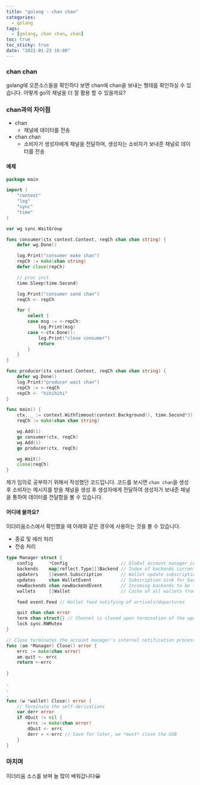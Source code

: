 ```yaml
---
title: "golang - chan chan"
categories:
  - golang
tags:
  - [golang, chan chan, chan]
toc: true
toc_sticky: true
date: "2022-01-23 16:00"
---
```


### chan chan

golang에 오픈소스들을 확인하다 보면 chan에 chan을 보내는 형태를 확인하실 수 있습니다. 어떻게 go의 채널을 더 잘 활용 할 수 있을까요?

### chan과의 차이점

* chan
  * 채널에 데이터를 전송
* chan chan
  * 소비자가 생성자에게 채널을 전달하며, 생성자는 소비자가 보내준 채널로 데이터를 전송

#### 예제

```go
package main

import (
	"context"
	"log"
	"sync"
	"time"
)

var wg sync.WaitGroup

func consumer(ctx context.Context, reqCh chan chan string) {
	defer wg.Done()

	log.Print("consumer make chan")
	repCh := make(chan string)
	defer close(repCh)

	// proc init
	time.Sleep(time.Second)

	log.Print("consumer send chan")
	reqCh <- repCh

	for {
		select {
		case msg := <-repCh:
			log.Print(msg)
		case <-ctx.Done():
			log.Print("close consumer")
			return
		}
	}
}

func producer(ctx context.Context, reqCh chan chan string) {
	defer wg.Done()
	log.Print("producer wait chan")
	repCh := <-reqCh
	repCh <- "hihihihi"
}

func main() {
	ctx, _ := context.WithTimeout(context.Background(), time.Second*3)
	reqCh := make(chan chan string)

	wg.Add(1)
	go consumer(ctx, reqCh)
	wg.Add(1)
	go producer(ctx, reqCh)

	wg.Wait()
	close(reqCh)
}

```

제가 임의로 공부하기 위해서 작성했던 코드입니다. 코드를 보시면 ``chan chan``을 생성 후 소비자는 메시지를 받을 채널을 생성 후 생성자에게 전달하여 생성자가 보내준 채널을 통하여 데이터를 전달함을 볼 수 있습니다.

#### 어디에 쓸까요?

이더리움소스에서 확인했을 때 아래와 같은 경우에 사용하는 것을 볼 수 있습니다.

* 종료 및 에러 처리
* 전송 처리

```go
type Manager struct {
	config      *Config                    // Global account manager configurations
	backends    map[reflect.Type][]Backend // Index of backends currently registered
	updaters    []event.Subscription       // Wallet update subscriptions for all backends
	updates     chan WalletEvent           // Subscription sink for backend wallet changes
	newBackends chan newBackendEvent       // Incoming backends to be tracked by the manager
	wallets     []Wallet                   // Cache of all wallets from all registered backends

	feed event.Feed // Wallet feed notifying of arrivals/departures

	quit chan chan error
	term chan struct{} // Channel is closed upon termination of the update loop
	lock sync.RWMutex
}

// Close terminates the account manager's internal notification processes.
func (am *Manager) Close() error {
	errc := make(chan error)
	am.quit <- errc
	return <-errc
    
}

.
.
.
func (w *wallet) Close() error {
    // Terminate the self-derivations
    var derr error
    if dQuit != nil {
        errc := make(chan error)
        dQuit <- errc
        derr = <-errc // Save for later, we *must* close the USB
    }
}
```

### 마치며

이더리움 소스를 보며 늘 많이 배워갑니다:grinning:

